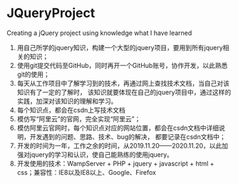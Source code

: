 # JQueryProject
Creating a jQuery project using knowledge what I have learned
1. 用自己所学的jquery知识，构建一个大型的jquery项目，要用到所有jquery相关的知识；
2. 使用git提交代码至GitHub，同时再开一个GitHub账号，协作开发，以此熟悉git的使用；
3. 每天从工作项目中了解学习到的技术，再通过网上查找技术文档，当自己对该知识有了一定的了解时，
    该知识就要体现在自己的jquery项目中，通过这样的实践，加深对该知识的理解和学习。
4. 每个知识点，都会在csdn上写技术文档
5. 模仿写“阿里云”的官网，完全实现“阿里云”；
6. 模仿阿里云官网时，每个知识点对应的网站位置，都会在csdn文档中详细说明，开发遇到的问题、思路、技术、bug的解决，
    都要记录在csdn文档中；
7. 开发的时间为一年，工作之余的时间，从2019.11.20——2020.11.20，以此加强对jquery的学习和认识，使自己能熟练的使用jquery。
8. 开发使用的技术：WampServer + PHP + jquery + javascript + html + css；兼容性：IE8以及IE8以上、Google、Firefox
